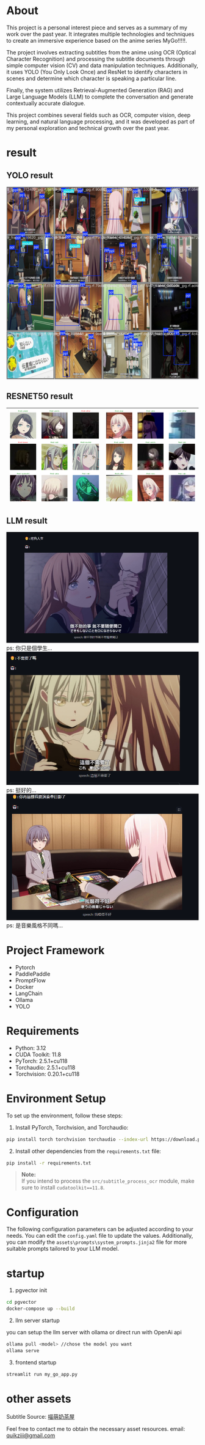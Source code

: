 # About

This project is a personal interest piece and serves as a summary of my work over the past year. It integrates multiple technologies and techniques to create an immersive experience based on the anime series MyGo!!!!!.

The project involves extracting subtitles from the anime using OCR (Optical Character Recognition) and processing the subtitle documents through simple computer vision (CV) and data manipulation techniques. Additionally, it uses YOLO (You Only Look Once) and ResNet to identify characters in scenes and determine which character is speaking a particular line.

Finally, the system utilizes Retrieval-Augmented Generation (RAG) and Large Language Models (LLM) to complete the conversation and generate contextually accurate dialogue.

This project combines several fields such as OCR, computer vision, deep learning, and natural language processing, and it was developed as part of my personal exploration and technical growth over the past year.

# result

## YOLO result
![YOLO VALID IMAGE](assets\demo\yolo_result.jpg)

## RESNET50 result
| ![resnet_val1](assets/demo/valid_result1.png) | ![resnet_val2](assets/demo/valid_result2.png) |
| ----------------------------------------------- | ----------------------------------------------- |

## LLM result
![LLM IMAGE](assets\demo\chat_demo1.png)
 ps: 你只是個學生...
![LLM IMAGE](assets\demo\chat_demo2.png)
 ps: 挺好的...
![LLM IMAGE](assets\demo\chat_demo3.png)
 ps: 是音樂風格不同嗎...
 
# Project Framework

- Pytorch
- PaddlePaddle
- PromptFlow
- Docker
- LangChain
- Ollama
- YOLO

# Requirements

- Python: 3.12
- CUDA Toolkit: 11.8
- PyTorch: 2.5.1+cu118
- Torchaudio: 2.5.1+cu118
- Torchvision: 0.20.1+cu118

# Environment Setup

To set up the environment, follow these steps:

1. Install PyTorch, Torchvision, and Torchaudio:

```bash
pip install torch torchvision torchaudio --index-url https://download.pytorch.org/whl/cu118
```

2. Install other dependencies from the `requirements.txt` file:

```bash
pip install -r requirements.txt
```

> **Note:**  
> If you intend to process the `src/subtitle_process_ocr` module, make sure to install `cudatoolkit==11.8`.


# Configuration

The following configuration parameters can be adjusted according to your needs. You can edit the `config.yaml` file to update the values.
Additionally, you can modify the `assets\prompts\system_prompts.jinja2`  file for more suitable prompts tailored to your LLM model.

# startup

1. pgvector init

```bash
cd pgvector
docker-compose up --build
```

2. llm server startup

you can setup the llm server with ollama or direct run with OpenAi api

```bash
ollama pull <model> //chose the model you want
ollama serve
```

3. frontend startup

```bash
streamlit run my_go_app.py
```

# other assets

Subtitle Source: [喵萌奶茶屋](https://www.nekomoe.cafe/)

Feel free to contact me to obtain the necessary asset resources.
email: quikziii@gmail.com